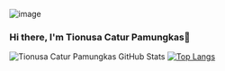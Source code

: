 <!--
**TNCP06/TNCP06** is a ✨ _special_ ✨ repository because its `README.md` (this file) appears on your GitHub profile.

- 🔭 I’m currently working on ...
- 🌱 I’m currently learning ...
- 👯 I’m looking to collaborate on ...
- 🤔 I’m looking for help with ...
- 💬 Ask me about ...
- 📫 How to reach me: ...
- 😄 Pronouns: ...
- ⚡ Fun fact: ...
-->

![image](https://img.freepik.com/premium-vector/programmer-typographic-header-concept-idea-working_277904-13.jpg?w=2000)
### Hi there, I'm Tionusa Catur Pamungkas👋

![Tionusa Catur Pamungkas GitHub Stats](https://github-readme-stats.vercel.app/api?username=TNCP06&layout=compact&show_icons=true&include_all_commits=true)
[![Top Langs](https://github-readme-stats.vercel.app/api/top-langs/?username=TNCP06&layout=compact&show_icons=true&hide_border=false)](https://github.com/TNCP06)
